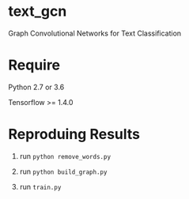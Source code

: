 # text_gcn

Graph Convolutional Networks for Text Classification

# Require

Python 2.7 or 3.6

Tensorflow >= 1.4.0

# Reproduing Results

1. run `python remove_words.py`

2. run `python build_graph.py`

3. run `train.py`
